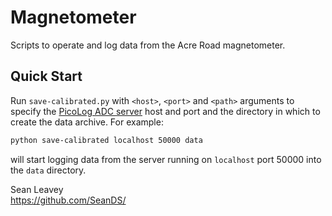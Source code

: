 # Magnetometer
Scripts to operate and log data from the Acre Road magnetometer.

## Quick Start ##
Run `save-calibrated.py` with `<host>`, `<port>` and `<path>` arguments to specify the [PicoLog ADC server](https://github.com/SeanDS/picolog-adc-python) host and port and the directory in which to create the data archive. For example:

```bash
python save-calibrated localhost 50000 data
```

will start logging data from the server running on `localhost` port 50000 into the `data` directory.

Sean Leavey  
https://github.com/SeanDS/
